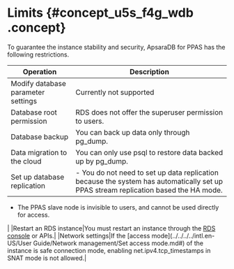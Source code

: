 # Limits {#concept_u5s_f4g_wdb .concept}

To guarantee the instance stability and security, ApsaraDB for PPAS has the following restrictions.

|Operation|Description|
|---------|-----------|
|Modify database parameter settings|Currently not supported|
|Database root permission|RDS does not offer the superuser permission to users.|
|Database backup|You can back up data only through pg\_dump.|
|Data migration to the cloud|You can only use psql to restore data backed up by pg\_dump.|
|Set up database replication| -   You do not need to set up data replication because the system has automatically set up PPAS stream replication based the HA mode.
-   The PPAS slave node is invisible to users, and cannot be used directly for access.

 |
|Restart an RDS instance|You must restart an instance through the [RDS console](https://rds.console.aliyun.com/) or APIs.|
|Network settings|If the [access mode](../../../../intl.en-US/User Guide/Network management/Set access mode.md#) of the instance is safe connection mode, enabling net.ipv4.tcp\_timestamps in SNAT mode is not allowed.|

